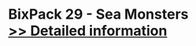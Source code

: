 # BixPack 29 - Sea Monsters<br />[>> Detailed information](https://secure.shareit.com/shareit/product.html?productid=300851816&affiliateid=200057808)
